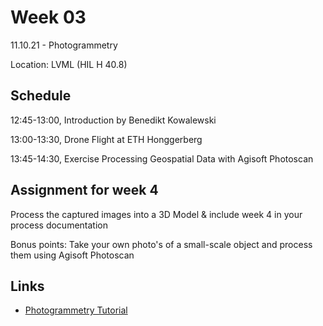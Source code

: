 # Week 03

11.10.21 - Photogrammetry

Location: LVML (HIL H 40.8)

## Schedule
12:45-13:00, Introduction by Benedikt Kowalewski

13:00-13:30, Drone Flight at ETH Honggerberg

13:45-14:30, Exercise Processing Geospatial Data with Agisoft Photoscan

## Assignment for week 4
Process the captured images into a 3D Model & include week 4 in your process documentation

Bonus points: Take your own photo's of a small-scale object and process them using Agisoft Photoscan

## Links
- [Photogrammetry Tutorial](https://girot-ethz.github.io/ddm-I/05_Photogrammetry.html)
